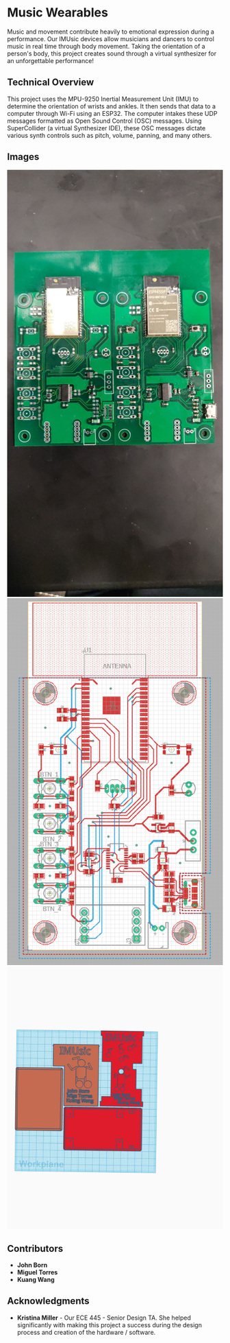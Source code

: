 # Music Wearables

Music and movement contribute heavily to emotional expression during a performance. Our IMUsic devices allow musicians and dancers to control music in real time through body movement. Taking the orientation of a person's body, this project creates sound through a virtual synthesizer for an unforgettable performance!

## Technical Overview

This project uses the MPU-9250 Inertial Measurement Unit (IMU) to determine the orientation of wrists and ankles. It then sends that data to a computer through Wi-Fi using an ESP32. The computer intakes these UDP messages formatted as Open Sound Control (OSC) messages. Using SuperCollider (a virtual Synthesizer IDE), these OSC messages dictate various synth controls such as pitch, volume, panning, and many others.

## Images

![PCB](PCB.jpg "PCB")
![PCB Design](PCB_design.png "PCB Design")
![3D Printed Enclosures](CAD_Enclosure.png "3D Printed Enclosures")

## Contributors

* **John Born**
* **Miguel Torres**
* **Kuang Wang**

## Acknowledgments

* **Kristina Miller** - Our ECE 445 - Senior Design TA. She helped significantly with making this project a success during the design process and creation of the hardware / software.
